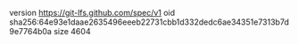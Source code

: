 version https://git-lfs.github.com/spec/v1
oid sha256:64e93e1daae2635496eeeb22731cbb1d332dedc6ae34351e7313b7d9e7764b0a
size 4604
